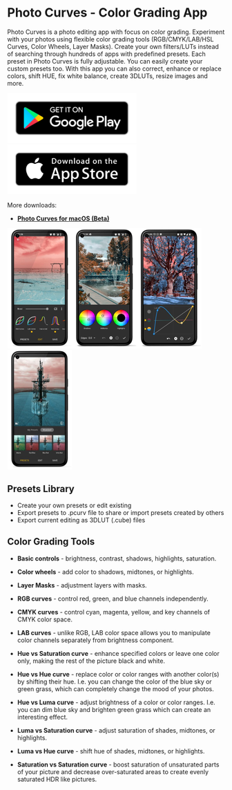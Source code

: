 # Photo Curves - Color Grading App

Photo Curves is a photo editing app with focus on color grading. Experiment with your photos using flexible color grading tools (RGB/CMYK/LAB/HSL Curves, Color Wheels, Layer Masks). Create your own filters/LUTs instead of searching through hundreds of apps with predefined presets. Each preset in Photo Curves is fully adjustable. You can easily create your custom presets too. With this app you can also correct, enhance or replace colors, shift HUE, fix white balance, create 3DLUTs, resize images and more.

[<img src="./google-play-badge.png" alt="Get it on Google Play" width="300"/>](https://play.google.com/store/apps/details?id=com.foreachi.photocurves) [<img src="./apple-store-badge.png" alt="Get it on App Store" width="300"/>](https://apps.apple.com/app/id1606599231#?platform=iphone)

More downloads:

- **[Photo Curves for macOS (Beta)](/downloads/PhotoCurves-1.2.17-beta.dmg)**


<img src="./Screenshot_1_small.jpg" alt="Screenshot" width="150"/><img src="./Screenshot_6_small.jpg" alt="Screenshot" width="150"/><img src="./Screenshot_4_small.jpg" alt="Screenshot" width="150"/><img src="./Screenshot_2_small.jpg" alt="Screenshot" width="150"/>

## Presets Library

- Create your own presets or edit existing
- Export presets to .pcurv file to share or import presets created by others
- Export current editing as 3DLUT (.cube) files

## Color Grading Tools

- **Basic controls** - brightness, contrast, shadows, highlights, saturation.

- **Color wheels** - add color to shadows, midtones, or highlights.

- **Layer Masks** - adjustment layers with masks.

- **RGB curves** - control red, green, and blue channels independently.

- **CMYK curves** - control cyan, magenta, yellow, and key channels of CMYK color space.

- **LAB curves** - unlike RGB, LAB color space allows you to manipulate color channels separately from brightness component.

- **Hue vs Saturation curve** - enhance specified colors or leave one color only, making the rest of the picture black and white.

- **Hue vs Hue curve** - replace color or color ranges with another color(s) by shifting their hue. I.e. you can change the color of the blue sky or green grass, which can completely change the mood of your photos.

- **Hue vs Luma curve** - adjust brightness of a color or color ranges. I.e. you can dim blue sky and brighten green grass which can create an interesting effect.

- **Luma vs Saturation curve** - adjust saturation of shades, midtones, or highlights.

- **Luma vs Hue curve** - shift hue of shades, midtones, or highlights.

- **Saturation vs Saturation curve** - boost saturation of unsaturated parts of your picture and decrease over-saturated areas to create evenly saturated HDR like pictures.
